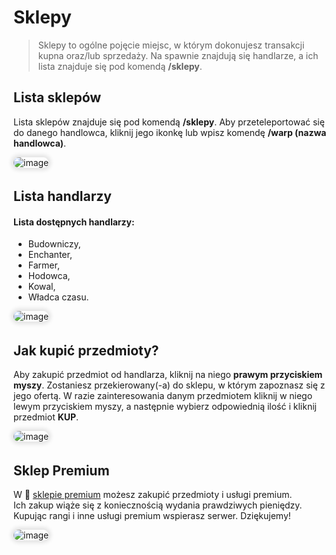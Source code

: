 <style>
img:not(.medium-zoom-image--opened):not(.navbar-link-icon) {
    max-width: 350px; /* Maksymalna szerokość */
    max-height: 300px; /* Maksymalna wysokość */
    width: auto; /* Automatyczna szerokość */
    height: auto; /* Automatyczna wysokość */
    object-fit: contain; /* Dopasowanie bez przycinania */
    margin: 0 8px 4px 0;
    box-shadow: 0 0 6px 4px rgba(0, 0, 0, .1);
    border-radius: 10px;
}
</style>

# Sklepy

> Sklepy to ogólne pojęcie miejsc, w którym dokonujesz transakcji kupna oraz/lub sprzedaży. Na spawnie znajdują się handlarze, a ich lista znajduje się pod komendą **/sklepy**.

## Lista sklepów

Lista sklepów znajduje się pod komendą **/sklepy**. Aby przeteleportować się do danego handlowca, kliknij jego ikonkę lub wpisz komendę **/warp (nazwa handlowca)**.

![image](/pages/images/shops/shop-1.webp)

## Lista handlarzy

#### Lista dostępnych handlarzy:
- Budowniczy,
- Enchanter,
- Farmer,
- Hodowca,
- Kowal,
- Władca czasu.

![image](/pages/images/shops/shop-3.webp)

## Jak kupić przedmioty?

Aby zakupić przedmiot od handlarza, kliknij na niego **prawym przyciskiem myszy**. Zostaniesz przekierowany(-a) do sklepu, w którym zapoznasz się z jego ofertą. W razie zainteresowania danym przedmiotem kliknij w niego lewym przyciskiem myszy, a następnie wybierz odpowiednią ilość i kliknij przedmiot **KUP**.

![image](/pages/images/shops/shop-2.webp)

## Sklep Premium

W 🏪 [sklepie premium](/shops) możesz zakupić przedmioty i usługi premium.
<br>Ich zakup wiąże się z koniecznością wydania prawdziwych pieniędzy.
<br>Kupując rangi i inne usługi premium wspierasz serwer. Dziękujemy!

![image](/pages/images/shops/shop-4.webp)